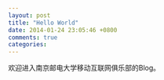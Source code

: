 ```yaml
---
layout: post
title: "Hello World"
date: 2014-01-24 23:05:46 +0800
comments: true
categories: 
---
```



欢迎进入南京邮电大学移动互联网俱乐部的Blog。